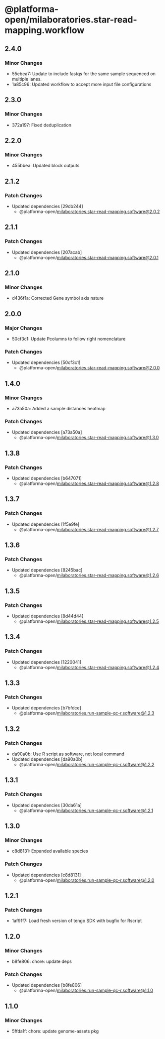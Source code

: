 # @platforma-open/milaboratories.star-read-mapping.workflow

## 2.4.0

### Minor Changes

- 55ebea7: Update to include fastqs for the same sample sequenced on multiple lanes.
- 1a85c96: Updated workflow to accept more input file configurations

## 2.3.0

### Minor Changes

- 372a197: Fixed deduplication

## 2.2.0

### Minor Changes

- 455bbea: Updated block outputs

## 2.1.2

### Patch Changes

- Updated dependencies [29db244]
  - @platforma-open/milaboratories.star-read-mapping.software@2.0.2

## 2.1.1

### Patch Changes

- Updated dependencies [207acab]
  - @platforma-open/milaboratories.star-read-mapping.software@2.0.1

## 2.1.0

### Minor Changes

- d436f1a: Corrected Gene symbol axis nature

## 2.0.0

### Major Changes

- 50cf3c1: Update Pcolumns to follow right nomenclature

### Patch Changes

- Updated dependencies [50cf3c1]
  - @platforma-open/milaboratories.star-read-mapping.software@2.0.0

## 1.4.0

### Minor Changes

- a73a50a: Added a sample distances heatmap

### Patch Changes

- Updated dependencies [a73a50a]
  - @platforma-open/milaboratories.star-read-mapping.software@1.3.0

## 1.3.8

### Patch Changes

- Updated dependencies [b647071]
  - @platforma-open/milaboratories.star-read-mapping.software@1.2.8

## 1.3.7

### Patch Changes

- Updated dependencies [1f5e9fe]
  - @platforma-open/milaboratories.star-read-mapping.software@1.2.7

## 1.3.6

### Patch Changes

- Updated dependencies [8245bac]
  - @platforma-open/milaboratories.star-read-mapping.software@1.2.6

## 1.3.5

### Patch Changes

- Updated dependencies [8d44d44]
  - @platforma-open/milaboratories.star-read-mapping.software@1.2.5

## 1.3.4

### Patch Changes

- Updated dependencies [1220041]
  - @platforma-open/milaboratories.star-read-mapping.software@1.2.4

## 1.3.3

### Patch Changes

- Updated dependencies [b7bfdce]
  - @platforma-open/milaboratories.run-sample-qc-r.software@1.2.3

## 1.3.2

### Patch Changes

- da90a0b: Use R script as software, not local command
- Updated dependencies [da90a0b]
  - @platforma-open/milaboratories.run-sample-qc-r.software@1.2.2

## 1.3.1

### Patch Changes

- Updated dependencies [30da61a]
  - @platforma-open/milaboratories.run-sample-qc-r.software@1.2.1

## 1.3.0

### Minor Changes

- c8d8131: Expanded available species

### Patch Changes

- Updated dependencies [c8d8131]
  - @platforma-open/milaboratories.run-sample-qc-r.software@1.2.0

## 1.2.1

### Patch Changes

- 1af91f7: Load fresh version of tengo SDK with bugfix for Rscript

## 1.2.0

### Minor Changes

- b8fe806: chore: update deps

### Patch Changes

- Updated dependencies [b8fe806]
  - @platforma-open/milaboratories.run-sample-qc-r.software@1.1.0

## 1.1.0

### Minor Changes

- 5ffda1f: chore: update genome-assets pkg
